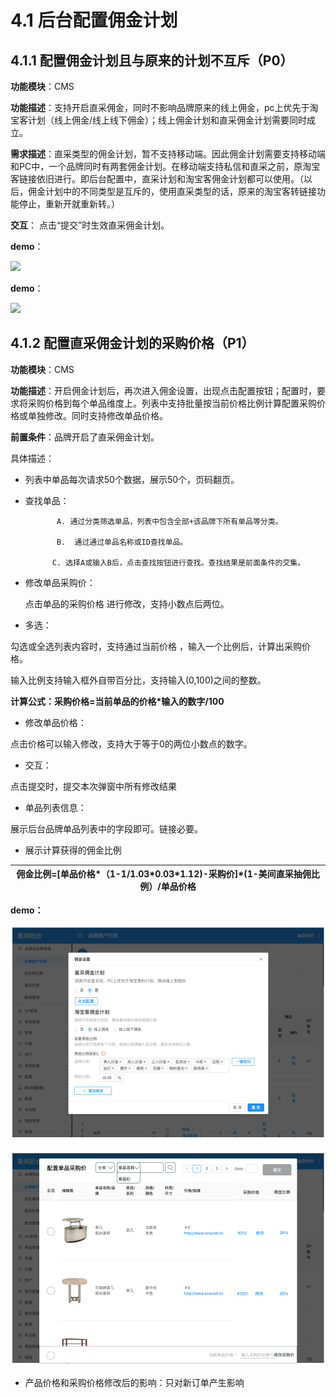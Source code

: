 # 4.1 后台配置佣金计划

## 4.1.1 配置佣金计划且与原来的计划不互斥（P0）

**功能模块**：CMS

**功能描述**：支持开启直采佣金，同时不影响品牌原来的线上佣金，pc上优先于淘宝客计划（线上佣金/线上线下佣金）；线上佣金计划和直采佣金计划需要同时成立。

**需求描述**：直采类型的佣金计划，暂不支持移动端。因此佣金计划需要支持移动端和PC中，一个品牌同时有两套佣金计划。在移动端支持私信和直采之前，原淘宝客链接依旧进行。即后台配置中，直采计划和淘宝客佣金计划都可以使用。（以后，佣金计划中的不同类型是互斥的，使用直采类型的话，原来的淘宝客转链接功能停止，重新开就重新转。）

**交互**： 点击“提交”时生效直采佣金计划。

**demo**：

![](http://192.168.1.75/documents/%E5%BA%94%E7%94%A8Web/Sprint28/_book/assets/%E4%BD%A3%E9%87%91%E8%AE%A1%E5%88%92%E9%85%8D%E7%BD%AE1.png)



**demo**：

![](http://192.168.1.75/documents/%E5%BA%94%E7%94%A8Web/Sprint28/_book/assets/%E4%BD%A3%E9%87%91%E8%AE%A1%E5%88%92%E9%85%8D%E7%BD%AE3.png)

## 4.1.2 配置直采佣金计划的采购价格（P1）

**功能模块**：CMS

**功能描述**：开启佣金计划后，再次进入佣金设置，出现点击配置按钮；配置时，要求将采购价格到每个单品维度上。列表中支持批量按当前价格比例计算配置采购价格或单独修改。同时支持修改单品价格。

**前置条件**：品牌开启了直采佣金计划。

具体描述：

* 列表中单品每次请求50个数据，展示50个，页码翻页。
* 查找单品：

             A. 通过分类筛选单品，列表中包含全部+该品牌下所有单品等分类。

             B.  通过通过单品名称或ID查找单品。

            C. 选择A或输入B后，点击查找按钮进行查找。查找结果是前面条件的交集。

* 修改单品采购价：

    点击单品的采购价格 进行修改，支持小数点后两位。

* 多选： 

勾选或全选列表内容时，支持通过当前价格 ，输入一个比例后，计算出采购价格。

输入比例支持输入框外自带百分比，支持输入\(0,100\)之间的整数。

**计算公式：采购价格=当前单品的价格\*输入的数字/100**

* 修改单品价格：

点击价格可以输入修改，支持大于等于0的两位小数点的数字。

* 交互：

点击提交时，提交本次弹窗中所有修改结果

* 单品列表信息：

展示后台品牌单品列表中的字段即可。链接必要。

* 展示计算获得的佣金比例

| 佣金比例=\[单品价格\*（1-1/1.03\*0.03\*1.12\)-采购价\]\*\(1-美间直采抽佣比例）/单品价格 |
| --- |


**demo：**



![&#x70B9;&#x51FB;&#x914D;&#x7F6E;](../.gitbook/assets/yong-jin-ji-hua-pei-zhi-2.png)

![&#x4FEE;&#x6539;&#x91C7;&#x8D2D;&#x4EF7;](../.gitbook/assets/yong-jin-ji-hua-pei-zhi-5%20%281%29.png)





* 产品价格和采购价格修改后的影响：只对新订单产生影响


